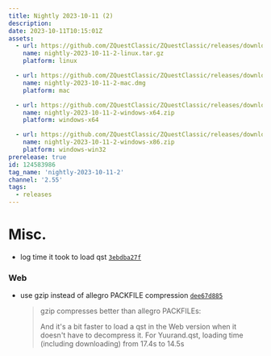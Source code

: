 ```yaml
---
title: Nightly 2023-10-11 (2)
description: 
date: 2023-10-11T10:15:01Z
assets: 
  - url: https://github.com/ZQuestClassic/ZQuestClassic/releases/download/nightly-2023-10-11-2/nightly-2023-10-11-2-linux.tar.gz
    name: nightly-2023-10-11-2-linux.tar.gz
    platform: linux

  - url: https://github.com/ZQuestClassic/ZQuestClassic/releases/download/nightly-2023-10-11-2/nightly-2023-10-11-2-mac.dmg
    name: nightly-2023-10-11-2-mac.dmg
    platform: mac

  - url: https://github.com/ZQuestClassic/ZQuestClassic/releases/download/nightly-2023-10-11-2/nightly-2023-10-11-2-windows-x64.zip
    name: nightly-2023-10-11-2-windows-x64.zip
    platform: windows-x64

  - url: https://github.com/ZQuestClassic/ZQuestClassic/releases/download/nightly-2023-10-11-2/nightly-2023-10-11-2-windows-x86.zip
    name: nightly-2023-10-11-2-windows-x86.zip
    platform: windows-win32
prerelease: true
id: 124583986
tag_name: 'nightly-2023-10-11-2'
channel: '2.55'
tags:
  - releases
---
```




# Misc.

- log time it took to load qst [`3ebdba27f`](https://github.com/ZQuestClassic/ZQuestClassic/commit/3ebdba27fb80545025bfca95ad6cb6fac18aa9e6)

### Web

- use gzip instead of allegro PACKFILE compression [`dee67d885`](https://github.com/ZQuestClassic/ZQuestClassic/commit/dee67d885eea7bf4a8bfada55076532b1fb04c5d)
   &nbsp;
   >gzip compresses better than allegro PACKFILEs:  
   >
   >And it's a bit faster to load a qst in the Web version when it doesn't have to decompress it. For Yuurand.qst, loading time (including downloading) from 17.4s to 14.5s 
   >

